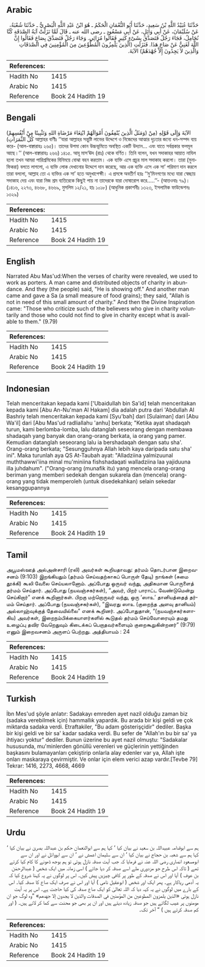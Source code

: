 ## Arabic


<div dir="rtl" lang="ar" style={{fontSize:'larger',backgroundColor:'#f8f9fa',padding:20}}>
حَدَّثَنَا عُبَيْدُ اللَّهِ بْنُ سَعِيدٍ، حَدَّثَنَا أَبُو النُّعْمَانِ الْحَكَمُ ـ هُوَ ابْنُ عَبْدِ اللَّهِ الْبَصْرِيُّ ـ حَدَّثَنَا شُعْبَةُ، عَنْ سُلَيْمَانَ، عَنْ أَبِي وَائِلٍ، عَنْ أَبِي مَسْعُودٍ ـ رضى الله عنه ـ قَالَ لَمَّا نَزَلَتْ آيَةُ الصَّدَقَةِ كُنَّا نُحَامِلُ، فَجَاءَ رَجُلٌ فَتَصَدَّقَ بِشَىْءٍ كَثِيرٍ فَقَالُوا مُرَائِي‏.‏ وَجَاءَ رَجُلٌ فَتَصَدَّقَ بِصَاعٍ فَقَالُوا إِنَّ اللَّهَ لَغَنِيٌّ عَنْ صَاعِ هَذَا‏.‏ فَنَزَلَتِ ‏(‏الَّذِينَ يَلْمِزُونَ الْمُطَّوِّعِينَ مِنَ الْمُؤْمِنِينَ فِي الصَّدَقَاتِ وَالَّذِينَ لاَ يَجِدُونَ إِلاَّ جُهْدَهُمْ‏)‏ الآيَةَ‏.‏
</div>
<div style={{backgroundColor:'#f8f9fa',padding:20, marginBottom: 10}}><table> <thead> <tr> <th>References:</th> <th></th> </tr> </thead> <tbody><tr><td>Hadith No</td><td>1415</td></tr><tr><td>Arabic No</td><td>1415</td></tr><tr><td>Reference</td><td>Book 24 Hadith 19</td></tr></tbody></table></div>

## Bengali


<div dir="ltr" lang="bn" style={{fontSize:'larger',backgroundColor:'#f8f9fa',padding:20}}>
(وَمَثَلُ الَّذِينَ يُنْفِقُونَ أَمْوَالَهُمْ ابْتِغَاءَ مَرْضَاةِ اللهِ وَتَثْبِيتًا مِنْ أَنْفُسِهِمْ) الآيَةَ وَإِلَى قَوْلِهِ (مِنْ كُلِّ الثَّمَرَاتِ) আল্লাহর বাণীঃ ‘‘যারা আল্লাহর সন্তুষ্টি লাভের উদ্দেশে ও নিজেদের আত্মার দৃঢ়তার জন্যে ধন-সম্পদ ব্যয় করে- (আল-বাক্বারাহঃ ২৬৫)। তাদের উপমা কোন উচ্চভূমিতে অবস্থিত একটি উদ্যান... এবং যাতে সর্বপ্রকার ফলমূল আছে।’’ (আল-বাক্বারাহঃ ২৬৬) ১৪১৫. আবূ মাস‘ঊদ (রাঃ) থেকে বর্ণিত। তিনি বলেন, যখন সদাকাহর আয়াত নাযিল হলো তখন আমরা পারিশ্রমিকের বিনিময়ে বোঝা বহন করতাম। এক ব্যক্তি এসে প্রচুর মাল সদাকাহ করলো। তারা (মুনাফিকরা) বলতে লাগলো, এ ব্যক্তি লোক দেখানোর উদ্দেশে দান করেছে, আর এক ব্যক্তি এসে এক সা’ পরিমাণ দান করলে তারা বললো, আল্লাহ তো এ ব্যক্তির এক সা’ হতে অমুখাপেক্ষী। এ প্রসঙ্গে অবতীর্ণ হয়ঃ ‘‘মু’মিনগণের মধ্যে যারা স্বেচ্ছায় সদাকাহ দেয় এবং যারা নিজ শ্রম ব্যতিরেকে কিছুই পায় না তাদেরকে যারা দোষারোপ করে.....’’- (আত্তওবাঃ ৭৯)। (১৪১৬, ২২৭৩, ৪৬৬৮, ৪৬৬৯, মুসলিম ১২/২১, হাঃ ১০১৮) (আধুনিক প্রকাশনীঃ ১৩২৩, ইসলামিক ফাউন্ডেশনঃ ১৩২৯)
</div>
<div style={{backgroundColor:'#f8f9fa',padding:20, marginBottom: 10}}><table> <thead> <tr> <th>References:</th> <th></th> </tr> </thead> <tbody><tr><td>Hadith No</td><td>1415</td></tr><tr><td>Arabic No</td><td>1415</td></tr><tr><td>Reference</td><td>Book 24 Hadith 19</td></tr></tbody></table></div>

## English


<div dir="ltr" lang="en" style={{fontSize:'larger',backgroundColor:'#f8f9fa',padding:20}}>
Narrated Abu Mas'ud:When the verses of charity were revealed, we used to work as porters. A man came and distributed objects of charity in abundance. And they (the people) said, "He is showing off." And another man came and gave a Sa (a small measure of food grains); they said, "Allah is not in need of this small amount of charity." And then the Divine Inspiration came: "Those who criticize such of the believers who give in charity voluntarily and those who could not find to give in charity except what is available to them." (9.79)
</div>
<div style={{backgroundColor:'#f8f9fa',padding:20, marginBottom: 10}}><table> <thead> <tr> <th>References:</th> <th></th> </tr> </thead> <tbody><tr><td>Hadith No</td><td>1415</td></tr><tr><td>Arabic No</td><td>1415</td></tr><tr><td>Reference</td><td>Book 24 Hadith 19</td></tr></tbody></table></div>

## Indonesian


<div dir="ltr" lang="id" style={{fontSize:'larger',backgroundColor:'#f8f9fa',padding:20}}>
Telah menceritakan kepada kami ['Ubaidullah bin Sa'id] telah menceritakan kepada kami [Abu An-Nu'man Al Hakam] dia adalah putra dari 'Abdullah Al Bashriy telah menceritakan kepada kami [Syu'bah] dari [Sulaiman] dari [Abu Wa'il] dari [Abu Mas'ud radliallahu 'anhu] berkata; "Ketika ayat shadaqah turun, kami berlomba-lomba, lalu datanglah seseorang dengan membawa shadaqah yang banyak dan orang-orang berkata, ia orang yang pamer. Kemudian datanglah seseorang lalu ia bershadaqah dengan satu sha'. Orang-orang berkata; "Sesungguhnya Allah lebih kaya daripada satu sha' ini". Maka turunlah aya QS At-Taubah ayat: "Alladziina yalmizuunal muththawwi'iina minal mu'miniina fishshadaqati walladziina laa yajiduuna illa juhdahum". ("Orang-orang (munafik itu) yang mencela orang-orang beriman yang memberi sedekah dengan sukarela dan (mencela) orang-orang yang tidak memperoleh (untuk disedekahkan) selain sekedar kesanggupannya
</div>
<div style={{backgroundColor:'#f8f9fa',padding:20, marginBottom: 10}}><table> <thead> <tr> <th>References:</th> <th></th> </tr> </thead> <tbody><tr><td>Hadith No</td><td>1415</td></tr><tr><td>Arabic No</td><td>1415</td></tr><tr><td>Reference</td><td>Book 24 Hadith 19</td></tr></tbody></table></div>

## Tamil


<div dir="ltr" lang="ta" style={{fontSize:'larger',backgroundColor:'#f8f9fa',padding:20}}>
அபூமஸ்ஊத் அல்அன்சாரி (ரலி) அவர்கள் கூறியதாவது: தர்மம் தொடர்பான இறைவசனம் (9:103) இறங்கியதும் (தர்மம் செய்வதற்காகப் பொருள் தேடி) நாங்கள் (சுமை தூக்கி) கூலி வேலை செய்யலானோம். அப்போது ஒருவர் வந்து, அதிகமான பொருளைத் தர்மம் செய்தார். அப்போது (நயவஞ்சகர்கள்), “அவர், பிறர் பாராட்ட வேண்டுமென்று செய்கிறார்” எனக் கூறினார்கள். பிறகு மற்றொருவர் வந்து, ஒரு ‘ஸாஉ’ தானியத்தைத் தர்மம் செய்தார். அப்போது (நயவஞ்சகர்கள்), “இவரது ஸாஉ (குறைந்த அளவு தானியம்) அல்லாஹ்வுக்குத் தேவையில்லை” எனக் கூறினர். அப்போதுதான், “(நயவஞ்சகர்களாகிய) அவர்கள், இறைநம்பிக்கையாளர்களில் கூடுதல் தர்மம் செய்வோரையும் தமது உழைப்பு தவிர வேறெதுவும் கிடைக்கப் பெறாதவர்களையும் குறைகூறுகின்றனர்” (9:79) எனும் இறைவசனம் அருளப் பெற்றது. அத்தியாயம் : 24
</div>
<div style={{backgroundColor:'#f8f9fa',padding:20, marginBottom: 10}}><table> <thead> <tr> <th>References:</th> <th></th> </tr> </thead> <tbody><tr><td>Hadith No</td><td>1415</td></tr><tr><td>Arabic No</td><td>1415</td></tr><tr><td>Reference</td><td>Book 24 Hadith 19</td></tr></tbody></table></div>

## Turkish


<div dir="ltr" lang="tr" style={{fontSize:'larger',backgroundColor:'#f8f9fa',padding:20}}>
İbn Mes'ud şöyle anlatır: Sadakayı emreden ayet nazil olduğu zaman biz (sadaka verebilmek için) hammallık yapardık. Bu arada bir kişi geldi ve çok miktarda sadaka verdi. Etraftakiler, "Bu adam gösterişçidir" dediler. Başka bir kişi geldi ve bir sa' kadar sadaka verdi. Bu sefer de "Allah'ın bu bir sa' ya ihtiyacı yoktur" dediler. Bunun üzerine bu ayet nazil olmuştu: "Sadakalar hususunda, mu'minlerden gönüllü verenleri ve güçlerinin yettiğinden başkasını bulamayanları çekiştirip onlarla alay edenler var ya, Allah işte onları maskaraya çevirmiştir. Ve onlar için elem verici azap vardır.[Tevbe 79] Tekrar: 1416, 2273, 4668, 4669
</div>
<div style={{backgroundColor:'#f8f9fa',padding:20, marginBottom: 10}}><table> <thead> <tr> <th>References:</th> <th></th> </tr> </thead> <tbody><tr><td>Hadith No</td><td>1415</td></tr><tr><td>Arabic No</td><td>1415</td></tr><tr><td>Reference</td><td>Book 24 Hadith 19</td></tr></tbody></table></div>

## Urdu


<div dir="rtl" lang="ur" style={{fontSize:'larger',backgroundColor:'#f8f9fa',padding:20}}>
ہم سے ابوقدامہ عبیداللہ بن سعید نے بیان کیا ‘ کہا ہم سے ابوالنعمان حکم بن عبداللہ بصریٰ نے بیان کیا ‘ کہا ہم سے شعبہ بن حجاج نے بیان کیا ‘ ان سے سلیمان اعمش نے ‘ ان سے ابووائل نے اور ان سے ابومسعود انصاری رضی اللہ عنہ نے فرمایا کہ جب آیت صدقہ نازل ہوئی تو ہم بوجھ ڈھونے کا کام کیا کرتے تھے ( تاکہ اس طرح جو مزدوری ملے اسے صدقہ کر دیا جائے ) اسی زمانہ میں ایک شخص ( عبدالرحمٰن بن عوف ) آیا اور اس نے صدقہ کے طور پر کافی چیزیں پیش کیں۔ اس پر لوگوں نے یہ کہنا شروع کیا کہ یہ آدمی ریاکار ہے۔ پھر ایک اور شخص ( ابوعقیل نامی ) آیا اور اس نے صرف ایک صاع کا صدقہ کیا۔ اس کے بارے میں لوگوں نے یہ کہہ دیا کہ اللہ تعالیٰ کو ایک صاع صدقہ کی کیا حاجت ہے۔ اس پر یہ آیت نازل ہوئی «الذين يلمزون المطوعين من المؤمنين في الصدقات والذين لا يجدون إلا جهدهم» ”وہ لوگ جو ان مومنوں پر عیب لگاتے ہیں جو صدقہ زیادہ دیتے ہیں اور ان پر بھی جو محنت سے کما کر لاتے ہیں۔ ( اور کم صدقہ کرتے ہیں ) “ آخر تک۔
</div>
<div style={{backgroundColor:'#f8f9fa',padding:20, marginBottom: 10}}><table> <thead> <tr> <th>References:</th> <th></th> </tr> </thead> <tbody><tr><td>Hadith No</td><td>1415</td></tr><tr><td>Arabic No</td><td>1415</td></tr><tr><td>Reference</td><td>Book 24 Hadith 19</td></tr></tbody></table></div>